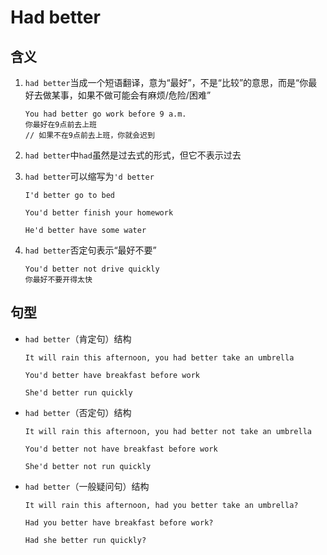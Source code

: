 # Had better

## 含义

1. `had better`当成一个短语翻译，意为“最好”，不是“比较”的意思，而是“你最好去做某事，如果不做可能会有麻烦/危险/困难”

   ```
   You had better go work before 9 a.m.
   你最好在9点前去上班
   // 如果不在9点前去上班，你就会迟到
   ```

2. `had better`中`had`虽然是过去式的形式，但它不表示过去

3. `had better`可以缩写为`'d better`

   ```
   I'd better go to bed

   You'd better finish your homework

   He'd better have some water
   ```

4. `had better`否定句表示“最好不要”

   ```
   You'd better not drive quickly
   你最好不要开得太快
   ```

## 句型

- `had better`（肯定句）结构

  ```
  It will rain this afternoon, you had better take an umbrella

  You'd better have breakfast before work

  She'd better run quickly
  ```

- `had better`（否定句）结构

  ```
  It will rain this afternoon, you had better not take an umbrella

  You'd better not have breakfast before work

  She'd better not run quickly
  ```

- `had better`（一般疑问句）结构

  ```
  It will rain this afternoon, had you better take an umbrella?

  Had you better have breakfast before work?

  Had she better run quickly?
  ```
